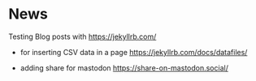 # News

Testing Blog posts with https://jekyllrb.com/

- for inserting CSV data in a page
 https://jekyllrb.com/docs/datafiles/

- adding share for mastodon
  https://share-on-mastodon.social/

  

